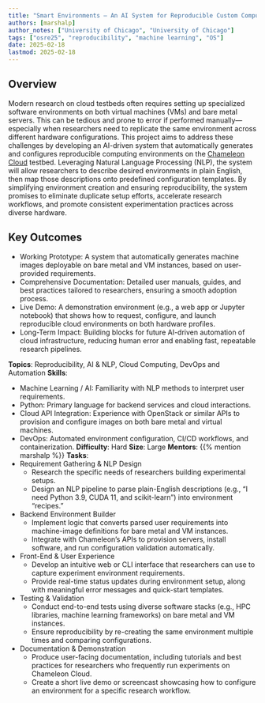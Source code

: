 ```yaml
---
title: "Smart Environments – An AI System for Reproducible Custom Computing Environments" 
authors: [marshalp]
author_notes: ["University of Chicago", "University of Chicago"]
tags: ["osre25", "reproducibility", "machine learning", "OS"]
date: 2025-02-18
lastmod: 2025-02-18
---
```


## Overview

Modern research on cloud testbeds often requires setting up specialized software environments on both virtual machines (VMs) and bare metal servers. This can be tedious and prone to error if performed manually—especially when researchers need to replicate the same environment across different hardware configurations. This project aims to address these challenges by developing an AI-driven system that automatically generates and configures reproducible computing environments on the [Chameleon Cloud](chameleoncloud.org) testbed. Leveraging Natural Language Processing (NLP), the system will allow researchers to describe desired environments in plain English, then map those descriptions onto predefined configuration templates. By simplifying environment creation and ensuring reproducibility, the system promises to eliminate duplicate setup efforts, accelerate research workflows, and promote consistent experimentation practices across diverse hardware.

## Key Outcomes

- Working Prototype: A system that automatically generates machine images deployable on bare metal and VM instances, based on user-provided requirements.
- Comprehensive Documentation: Detailed user manuals, guides, and best practices tailored to researchers, ensuring a smooth adoption process.
- Live Demo: A demonstration environment (e.g., a web app or Jupyter notebook) that shows how to request, configure, and launch reproducible cloud environments on both hardware profiles.
- Long-Term Impact: Building blocks for future AI-driven automation of cloud infrastructure, reducing human error and enabling fast, repeatable research pipelines.

**Topics**: Reproducibility, AI & NLP, Cloud Computing, DevOps and Automation
**Skills**:
- Machine Learning / AI: Familiarity with NLP methods to interpret user requirements.
- Python: Primary language for backend services and cloud interactions.
- Cloud API Integration: Experience with OpenStack or similar APIs to provision and configure images on both bare metal and virtual machines.
- DevOps: Automated environment configuration, CI/CD workflows, and containerization.
**Difficulty**: Hard
**Size**: Large
**Mentors**: {{% mention marshalp %}}
**Tasks**:
- Requirement Gathering & NLP Design
    - Research the specific needs of researchers building experimental setups.
    - Design an NLP pipeline to parse plain-English descriptions (e.g., “I need Python 3.9, CUDA 11, and scikit-learn”) into environment “recipes.”
- Backend Environment Builder
    - Implement logic that converts parsed user requirements into machine-image definitions for bare metal and VM instances.
    - Integrate with Chameleon’s APIs to provision servers, install software, and run configuration validation automatically.
- Front-End & User Experience
    - Develop an intuitive web or CLI interface that researchers can use to capture experiment environment requirements.
    - Provide real-time status updates during environment setup, along with meaningful error messages and quick-start templates.
- Testing & Validation
    - Conduct end-to-end tests using diverse software stacks (e.g., HPC libraries, machine learning frameworks) on bare metal and VM instances.
    - Ensure reproducibility by re-creating the same environment multiple times and comparing configurations.
- Documentation & Demonstration
    - Produce user-facing documentation, including tutorials and best practices for researchers who frequently run experiments on Chameleon Cloud.
    - Create a short live demo or screencast showcasing how to configure an environment for a specific research workflow.
